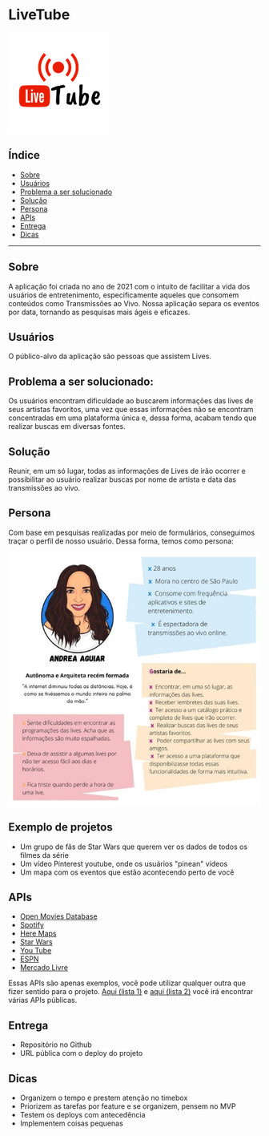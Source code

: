 # LiveTube

 ![logo](https://github.com/Lu-Pereira/SAP005-midterm-hackthon/blob/main/src/img/readme-logo.png?raw=true)

## Índice

* [Sobre](#sobre)
* [Usuários](#usuários)
* [Problema a ser solucionado](#problema-a-ser-solucionado)
* [Solução](#solução)
* [Persona](#persona)
* [APIs](#apis)
* [Entrega](#entrega)
* [Dicas](#dicas)

---

## Sobre

A aplicação foi criada no ano de 2021 com o intuito de facilitar a vida dos usuários de entretenimento, especificamente aqueles que consomem conteúdos como Transmissões ao Vivo. Nossa aplicação separa os eventos por data, tornando as pesquisas mais ágeis e eficazes. 


## Usuários
O público-alvo da aplicação são pessoas que assistem Lives.

## Problema a ser solucionado:
Os usuários encontram dificuldade ao buscarem informações das lives de seus artistas favoritos, uma vez que essas informações não se encontram concentradas em uma plataforma única e, dessa forma, acabam tendo que realizar buscas em diversas fontes.

## Solução

Reunir, em um só lugar, todas as informações de Lives de irão ocorrer e possibilitar ao usuário realizar buscas por nome de artista e data das transmissões ao vivo.

## Persona

Com base em pesquisas realizadas por meio de formulários, conseguimos traçar o perfil de nosso usuário. Dessa forma, temos como persona:

![persona](https://github.com/Lu-Pereira/SAP005-midterm-hackthon/blob/main/src/img/persona-readme%20(1).jpg?raw=true)

## Exemplo de projetos

- Um grupo de fãs de Star Wars que querem ver os dados de todos os filmes da série
- Um vídeo Pinterest youtube, onde os usuários "pinean" vídeos
- Um mapa com os eventos que estão acontecendo perto de você

## APIs

- [Open Movies Database](http://www.omdbapi.com/)
- [Spotify](https://developer.spotify.com/documentation/web-api/)
- [Here Maps](https://developer.here.com/)
- [Star Wars](https://swapi.dev/)
- [You Tube](https://developers.google.com/youtube/v3)
- [ESPN](http://www.espn.com/apis/devcenter/docs/)
- [Mercado Livre](https://developers.mercadolivre.com.br/pt_br/api-docs-pt-br)

Essas APIs são apenas exemplos, você pode utilizar qualquer outra que fizer sentido
para o projeto. 
[Aqui (lista 1)](https://apilist.fun/) e [aqui (lista 2)](https://github.com/public-apis/public-apis) você irá encontrar várias APIs públicas.


## Entrega

- Repositório no Github
- URL pública com o deploy do projeto

## Dicas

- Organizem o tempo e prestem atenção no timebox
- Priorizem as tarefas por feature e se organizem, pensem no MVP
- Testem os deploys com antecedência
- Implementem coisas pequenas

